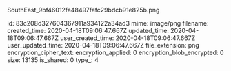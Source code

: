 SouthEast_9bf46012fa48497fafc29bdcb91e825b.png

id: 83c208d327604367911a934122a34ad3
mime: image/png
filename: 
created_time: 2020-04-18T09:06:47.667Z
updated_time: 2020-04-18T09:06:47.667Z
user_created_time: 2020-04-18T09:06:47.667Z
user_updated_time: 2020-04-18T09:06:47.667Z
file_extension: png
encryption_cipher_text: 
encryption_applied: 0
encryption_blob_encrypted: 0
size: 13135
is_shared: 0
type_: 4
